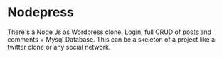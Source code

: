 # Nodepress
There's a Node Js as Wordpress clone. Login, full CRUD of posts and comments + Mysql Database.
This can be a skeleton of a project like a twitter clone or any social network.

